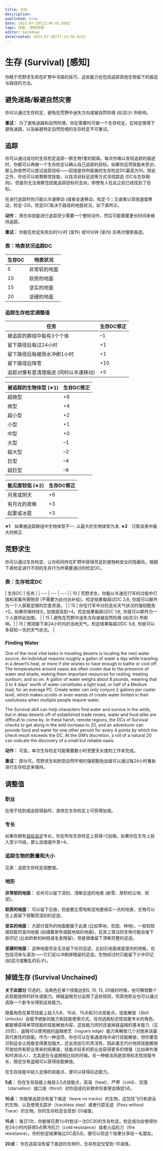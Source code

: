 ```yaml
---
title: 生存
description: 
published: true
date: 2023-07-10T22:49:02.656Z
tags: 技能, 感知技能
editor: markdown
dateCreated: 2023-07-10T17:14:56.423Z
---
```


# 生存 (Survival) \[感知\]
你精于荒野求生和在旷野中寻路的技巧，这些能力也包括追踪其他生物留下的痕迹与路径的方法。

## 避免迷路/躲避自然灾害
你可以通过生存检定，避免在荒野中迷失方向或被自然险境 (如流沙) 所影响。

**重试：** 为了避免迷路和自然险境，你在需要时可做一个生存检定。在特定情境下避免迷路，以及躲避特定自然险境的生存检定不可重试。

## 追踪
你可以通过成功的生存检定追踪一群生物1里的距离。每次你难以发现追踪的痕迹时，你都可以再做一个生存检定以确认自己追踪的目标。如果你这项技能未受训，那么你依然可以尝试追踪目标——前提是你所能做的生存检定DC最高为10。除此之外，你也可以依靠察觉技能，以找寻目标足迹等方式寻找踪迹 (DC与生存相同)，但是你无法用察觉技能追踪目标的去向，即使有人在此之前已经找到了目标。

在进行追踪时你只能以半速移动 (或者全速移动，检定-5；又或者以双倍速度移动，检定-20)。检定DC取决于路径的地面状况，如下表所示。

**动作：** 用生存技能进行追踪至少需要一个整轮动作，然后可能需要更长时间来维持追踪。

**重试：** 你能在检定失败后的1小时 (室外) 或10分钟 (室内) 后再次搜索痕迹。

### 表：地表状况追踪DC
| 生存DC | 地表状况 |
| --- | --- |
| 5 | 非常软的地面 |
| 10 | 软质的地面 |
| 15 | 坚实的地面 |
| 20 | 坚硬的地面 |

### 追踪生存检定调整值
| 任务 | 生存DC修正 |
| --- | --- |
| 被追踪的群组中每有3个个体 | –1 |
| 留下路径后每过24小时 | +1 |
| 留下路径后每被雨水冲刷1小时 | +1 |
| 留下路径后降雪 | +10 |
| 追踪对像有意清理痕迹 (同时以半速移动) | +5 |


| 被追踪的生物体型 (※1) | 生存DC修正 |
| --- | --- |
| 超微型 | +8 |
| 微型 | +4 |
| 超小型 | +2 |
| 小型 | +1 |
| 中型 | +0 |
| 大型 | –1 |
| 超大型 | –2 |
| 巨型 | –4 |
| 超巨型 | –8 |


| 能见度较低 (※2) | 生存DC修正 |
| --- | --- |
| 月黑或阴天 | +6 |
| 有月光的夜晚 | +3 |
| 起雾或冰雹 | +3 |

**※1**　如果被追踪群组中生物体型不一, 以最大的生物体型为准.
**※2**　只取该表中最大的修正.


## 荒野求生
你可以通过生存检定，让你和同伴在旷野中获得充足的食物和安全的隐蔽处。根据下表检定进行不同的生存行为所需要通过的检定DC。

### 表：生存检定DC
| 生存DC | 任务 |
| --- | --- | --- |
| 10 | 荒野求生，你能以半速在行军的过程中打猎和采集所需物资 (不需要为此付出补给)。检定结果每超过DC 2点, 你就可以额外为一个人获取足够的饮食资源。 |
| 15 | 你在行军中对抗恶劣天气状况的强韧豁免+2。如果你保持驻扎, 加值提高到+4。检定结果每超过DC 1点, 你就可以额外为一个人提供此加值。 |
| 15 | 避免在荒野中迷失方向或被自然险境 (如流沙) 所影响。|
| 15 | 预测接下来24小时内的当地天气。检定结果每超过DC 5点, 你就可以多获知一天的天气状况。 |

### Finding Water

One of the most vital tasks in traveling deserts is locating the next water source. An individual requires roughly a gallon of water a day while traveling in a desert’s heat, or more if she wishes to have enough to bathe or cool off. The temperatures around oases are often cooler due to the presence of water and shade, making them important resources for resting, treating sunburn, and so on. A gallon of water weighs about 8 pounds, meaning that 3 to 4 days’ worth of water constitutes a light load, or half of a Medium load, for an average PC. Create water can only conjure 2 gallons per caster level, which makes scrolls or even wands of create water limited in their usefulness when multiple people require water.

The Survival skill can help characters find water and survive in the wilds, but in deep deserts off of established trade routes, water and food alike are difficult to come by. In these harsh, remote regions, the DCs of Survival checks to get along in the wild increase to 20, and an adventurer can provide food and water for one other person for every 4 points by which the check result exceeds the DC. At the GM’s discretion, a roll of a natural 20 can indicate the discovery of a small but reliable oasis.

**动作：** 可变。单次生存检定可能需要数小时至整天长度的工作来完成。

**重试：** 部分可。荒野求生和耐受自然环境的强韧豁免加值可以通过每24小时重新进行生存检定来维持。

## 调整值
### 职业
在用于找到或追踪宿敌时，游侠在生存检定上可获得加值。

### 专长
如果你拥有[自给自足](/专长/自给自足)专长，你在所有生存检定上获得+2加值。如果你在生存上投入至少10级，那么加值提升至+4。

### 追踪生物的数量和大小
见表：追踪生存检定调整值。

### 地形
**非常软的地面：** 任何可以留下深刻、清晰足迹的地表 (新雪、厚积的尘埃、软泥)。

**软质的地面：** 可以留下压痕，但是要比雪地和泥地更结实一点的地表，生物可以在上面留下频繁而深刻的足迹。
 
**坚实的地面：** 大部分室外的地面都属于此类 (比如草地、农田、林地)，一些较软或较脏的室内地面 (如铺着厚布或脏地毯的地面)，在其上穿过的生物可能会留下些印记 (比如折断的树枝或毛发残留)，但是很难留下清晰完整的足迹。

**坚硬的地面：** 这种地面完全无法留下任何足迹，比如石地面或是室内的地板，也包括河床与溪流——它们足以冲刷掉残留的足迹。生物经过时只能留下少许印记 (如泥污或散乱的石子)。

## 掉链生存 (Survival Unchained)
**关于此部分** 可选的，当角色在某个技能达到5, 10, 15, 20级的时候，他可解锁数个此技能独特的好处或能力。掉链盗贼充分运用了这些规则，但其他职业也可以通过选取一个新专长得到这些能力。

随着角色在某项技能上投入5点、10点、15点和20点技能点，技能解放（Skill Unlocks）会赋予她新的能力和技能使用方式。任何选取标志性技能专长的角色，都能够获得单项技能的技能解放内容，这些能力同时还是掉链盗贼的基本能力（见20页），盗贼可以使用她的盗贼绝艺（rogue’s edge）能力来解放几个对她来说最具代表性的技能。作为一种选项，你也可以在普通游戏中进行技能解放，但你要意识到这会让技能变得更加强大，还会添加它的灵活性，因此毫无代价地将技能解放开放给所有职业带来的结果是，技能点较多的职业会获得更多的增强（比如审判者和吟游诗人），尤其是在与盗贼相比较的时候。另一种做法则是禁用标志性技能专长，限定仅有盗贼可以获得技能解放。

在生存技能中投入足够的技能点，便可以获得后述能力。

**5点：** 你在生存技能上每投入5点技能点，高温（heat）、严寒（cold）、饥饿（starvation）或口渴（thirst）对你造成的非致命伤害便会降低1点。

**10点：** 你能够追踪没有留下痕迹（leave no tracks）的生物，这包括飞行和游泳的生物，以及使用无踪步（trackless step）或者行踪无迹（Pass without Trace）的生物，你的生存检定会受到-20减值。

**15点：** 每日1次，你能够花费1小时尝试一次DC30的生存检定。检定成功会使得你在24小时内获得5点寒冷抗力（cold resistance）或者火焰抗力（fire resistance）。你的检定结果每比DC高5点，便可以将这个效果分享给一名盟友。

**20点：** 你在追踪没有留下痕迹的生物时，生存检定仅受到-10减值。
